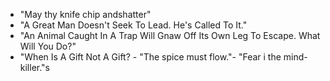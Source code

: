 - "May thy knife chip andshatter"
- "A Great Man Doesn't Seek To Lead. He's Called To It."
- "An Animal Caught In A Trap Will Gnaw Off Its Own Leg To Escape. What Will You Do?"
- "When Is A Gift Not A Gift? - "The spice must flow."- "Fear i the mind-killer."s
